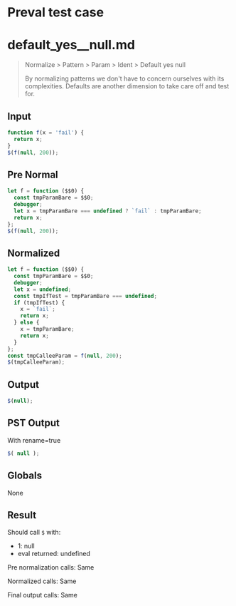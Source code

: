 # Preval test case

# default_yes__null.md

> Normalize > Pattern > Param > Ident > Default yes  null
>
> By normalizing patterns we don't have to concern ourselves with its complexities. Defaults are another dimension to take care off and test for.

## Input

`````js filename=intro
function f(x = 'fail') {
  return x;
}
$(f(null, 200));
`````

## Pre Normal


`````js filename=intro
let f = function ($$0) {
  const tmpParamBare = $$0;
  debugger;
  let x = tmpParamBare === undefined ? `fail` : tmpParamBare;
  return x;
};
$(f(null, 200));
`````

## Normalized


`````js filename=intro
let f = function ($$0) {
  const tmpParamBare = $$0;
  debugger;
  let x = undefined;
  const tmpIfTest = tmpParamBare === undefined;
  if (tmpIfTest) {
    x = `fail`;
    return x;
  } else {
    x = tmpParamBare;
    return x;
  }
};
const tmpCalleeParam = f(null, 200);
$(tmpCalleeParam);
`````

## Output


`````js filename=intro
$(null);
`````

## PST Output

With rename=true

`````js filename=intro
$( null );
`````

## Globals

None

## Result

Should call `$` with:
 - 1: null
 - eval returned: undefined

Pre normalization calls: Same

Normalized calls: Same

Final output calls: Same
